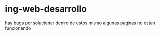 # ing-web-desarrollo
 hay bugs por solucionar dentro de estos mismo algunas paginas no estan funcionando 
